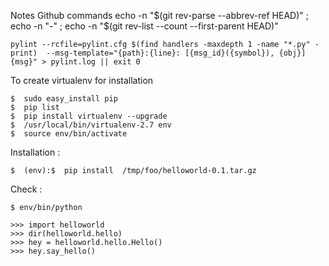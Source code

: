 
Notes 
   Github commands 
   echo -n "$(git rev-parse --abbrev-ref HEAD)" ; echo -n "-" ; echo -n "$(git rev-list --count --first-parent HEAD)"




```pylint --rcfile=pylint.cfg $(find handlers -maxdepth 1 -name "*.py" -print)  --msg-template="{path}:{line}: [{msg_id}({symbol}), {obj}] {msg}" > pylint.log || exit 0```





To create virtualenv for installation 

    $  sudo easy_install pip 
    $  pip list 
    $  pip install virtualenv --upgrade                
    $  /usr/local/bin/virtualenv-2.7 env
    $  source env/bin/activate


Installation : 

    $  (env):$  pip install  /tmp/foo/helloworld-0.1.tar.gz 


Check : 

    $ env/bin/python 
    
    >>> import helloworld
    >>> dir(helloworld.hello)
    >>> hey = helloworld.hello.Hello()
    >>> hey.say_hello()



